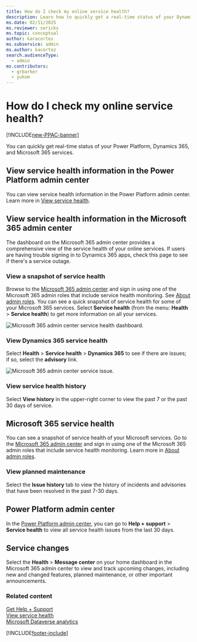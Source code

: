```yaml
---
title: How do I check my online service health?
description: Learn how to quickly get a real-time status of your Dynamics 365, Power Platform, and Microsoft 365 services.
ms.date: 02/11/2025
ms.reviewer: sericks
ms.topic: conceptual
author: karacortez
ms.subservice: admin
ms.author: kacortez
search.audienceType: 
  - admin
ms.contributors:
  - grbarker
  - yukom
---
```

# How do I check my online service health?

[!INCLUDE[new-PPAC-banner](~/includes/new-PPAC-banner.md)]

You can quickly get real-time status of your Power Platform, Dynamics 365, and Microsoft 365 services. 

## View service health information in the Power Platform admin center
You can view service health information in the Power Platform admin center. Learn more in [View service health](view-service-health.md).

## View service health information in the Microsoft 365 admin center
The dashboard on the Microsoft 365 admin center provides a comprehensive view of the service health of your online services. If users are having trouble signing in to Dynamics 365 apps, check this page to see if there's a service outage.
  
### View a snapshot of service health  
Browse to the [Microsoft 365 admin center](https://admin.microsoft.com/) and sign in using one of the Microsoft 365 admin roles that include service health monitoring. See [About admin roles](/microsoft-365/admin/add-users/about-admin-roles). You can see a quick snapshot of service health for some of your Microsoft 365 services.  Select **Service health** (from the menu: **Health** > **Service health**) to get more information on all your services.  
  
![Microsoft 365 admin center service health dashboard.](media/office-365-admin-center-service-health-dashboard.png "Microsoft 365 admin center service health dashboard")  
  
### View Dynamics 365  service health  
Select **Health** > **Service health** > **Dynamics 365** to see if there are issues; if so, select the **advisory** link. 
  
![Microsoft 365 admin center service issue.](media/office-365-admin-center-service-issue.png "Microsoft 365 admin center service issue")  
  
### View service health history  
Select **View history** in the upper-right corner to view the past 7 or the past 30 days of service. 

## Microsoft 365 service health
You can see a snapshot of service health of your Microsoft services. Go to the [Microsoft 365 admin center](https://admin.microsoft.com/) and sign in using one of the Microsoft 365 admin roles that include service health monitoring. Learn more in [About admin roles](/microsoft-365/admin/add-users/about-admin-roles).  

### View planned maintenance  

Select the **Issue history** tab to view the history of incidents and advisories that have been resolved in the past 7-30 days. 

## Power Platform admin center
In the [Power Platform admin center](https://admin.powerplatform.microsoft.com/home), you can go to **Help + support** > **Service health** to view all service health issues from the last 30 days. 
  
## Service changes

Select the **Health** > **Message center** on your home dashboard in the Microsoft 365 admin center to view and track upcoming changes, including new and changed features, planned maintenance, or other important announcements.
   
### Related content
[Get Help + Support](get-help-support.md) <br />
[View service health](view-service-health.md) <br />
[Microsoft Dataverse analytics](analytics-common-data-service.md)


[!INCLUDE[footer-include](../includes/footer-banner.md)]

